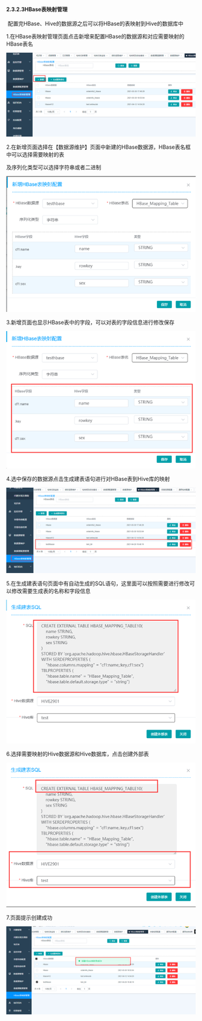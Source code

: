 #### 2.3.2.3HBase表映射管理

​      配置完HBase、Hive的数据源之后可以将HBase的表映射到Hive的数据库中

1.在HBase表映射管理页面点击新增来配置HBase的数据源和对应需要映射的HBase表名

![image-20210426192321772](3.3.2.3hbase%E8%A1%A8%E6%98%A0%E5%B0%84%E7%AE%A1%E7%90%86.assets/image-20210426192321772.png)

2.在新增页面选择在【数据源维护】页面中新建的HBase数据源，HBase表名框中可以选择需要映射的表

及序列化类型可以选择字符串或者二进制

![image-20210421144825744](3.3.2.3hbase%E8%A1%A8%E6%98%A0%E5%B0%84%E7%AE%A1%E7%90%86.assets/image-20210421144825744.png)

3.新增页面也显示HBase表中的字段，可以对表的字段信息进行修改保存

![image-20210421150721946](3.3.2.3hbase%E8%A1%A8%E6%98%A0%E5%B0%84%E7%AE%A1%E7%90%86.assets/image-20210421150721946.png)

4.选中保存的数据源点击生成建表语句进行对HBase表到Hive库的映射

![image-20210426194850010](3.3.2.3hbase%E8%A1%A8%E6%98%A0%E5%B0%84%E7%AE%A1%E7%90%86.assets/image-20210426194850010.png)

5.在生成建表语句页面中有自动生成的SQL语句，这里面可以按照需要进行修改可以修改需要生成表的名称和字段信息

![image-20210421171535848](3.3.2.3hbase%E8%A1%A8%E6%98%A0%E5%B0%84%E7%AE%A1%E7%90%86.assets/image-20210421171535848.png)

6.选择需要映射的Hive数据源和Hive数据库，点击创建外部表

![image-20210421171442299](3.3.2.3hbase%E8%A1%A8%E6%98%A0%E5%B0%84%E7%AE%A1%E7%90%86.assets/image-20210421171442299.png)

7.页面提示创建成功

![image-20210426194939418](3.3.2.3hbase%E8%A1%A8%E6%98%A0%E5%B0%84%E7%AE%A1%E7%90%86.assets/image-20210426194939418.png)

